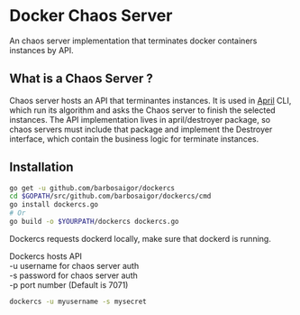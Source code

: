 # Docker Chaos Server  
An chaos server implementation that terminates docker containers instances by API.  

## What is a Chaos Server ?
Chaos server hosts an API that terminantes instances. It is used in [April](https://github.com/barbosaigor/april) CLI, which run its algorithm and asks the Chaos server to finish 
the selected instances. The API implementation lives in april/destroyer package, so chaos servers must include that package and
implement the Destroyer interface, which contain the business logic for terminate instances.  

## Installation  
```bash 
go get -u github.com/barbosaigor/dockercs  
cd $GOPATH/src/github.com/barbosaigor/dockercs/cmd  
go install dockercs.go  
# Or  
go build -o $YOURPATH/dockercs dockercs.go  
```  

Dockercs requests dockerd locally, make sure that dockerd is running.  

Dockercs hosts API    
-u username for chaos server auth  
-s password for chaos server auth  
-p port number (Default is 7071)  
```bash 
dockercs -u myusername -s mysecret  
``` 
